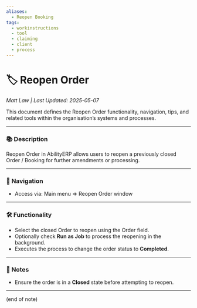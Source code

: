 ```yaml
---
aliases:
  - Reopen Booking
tags:
  - workinstructions
  - tool
  - claiming
  - client
  - process
---
```


# 🏷️ Reopen Order

*Matt Law | Last Updated: 2025-05-07*

This document defines the Reopen Order functionality, navigation, tips, and related tools within the organisation’s systems and processes.

---

### 📚 Description

Reopen Order in AbilityERP allows users to reopen a previously closed Order / Booking for further amendments or processing.

---

### 🧭 Navigation

- Access via: Main menu => Reopen Order window

---

### 🛠️ Functionality

- Select the closed Order to reopen using the Order field.  
- Optionally check **Run as Job** to process the reopening in the background.  
- Executes the process to change the order status to **Completed**.

---

### 📝 Notes

- Ensure the order is in a **Closed** state before attempting to reopen.

---
(end of note)
